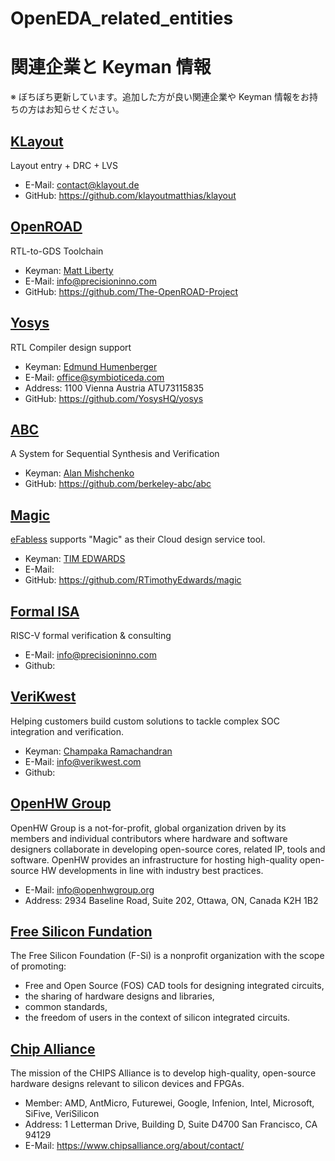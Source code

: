 # OpenEDA_related_entities
# 関連企業と Keyman 情報
※ ぼちぼち更新しています。追加した方が良い関連企業や Keyman 情報をお持ちの方はお知らせください。

## [KLayout](https://www.klayout.de/)
Layout entry + DRC + LVS
- E-Mail: contact@klayout.de 
- GitHub: https://github.com/klayoutmatthias/klayout 

## [OpenROAD](https://precisioninno.com/)
RTL-to-GDS Toolchain
- Keyman: [Matt Liberty](https://www.linkedin.com/in/matt-liberty-505925/)
- E-Mail: info@precisioninno.com
- GitHub: https://github.com/The-OpenROAD-Project

## [Yosys](https://www.symbioticeda.com/)
RTL Compiler design support
- Keyman: [Edmund Humenberger](https://www.linkedin.com/in/humenberger/)
- E-Mail: office@symbioticeda.com
- Address: 1100 Vienna Austria ATU73115835
- GitHub: https://github.com/YosysHQ/yosys

## [ABC](https://people.eecs.berkeley.edu/~alanmi/abc/)
A System for Sequential Synthesis and Verification
- Keyman: [Alan Mishchenko](https://www.linkedin.com/in/alan-mishchenko-835189/)
- GitHub: https://github.com/berkeley-abc/abc
  
## [Magic](http://opencircuitdesign.com/)
[eFabless](https://efabless.com/) supports "Magic" as their Cloud design service tool.
- Keyman: [TIM EDWARDS](http://opencircuitdesign.com/~tim/)
- E-Mail: 
- GitHub: https://github.com/RTimothyEdwards/magic

## [Formal ISA](https://www.axiomise.com/)
RISC-V formal verification & consulting
- E-Mail: info@precisioninno.com
- Github:

## [VeriKwest](https://www.verikwest.com/index.html)
Helping customers build custom solutions to tackle complex SOC integration and verification.
- Keyman: [Champaka Ramachandran](https://www.linkedin.com/in/champaka-ramachandran-983894/)
- E-Mail: info@verikwest.com
- Github:

## [OpenHW Group](https://www.openhwgroup.org/)
OpenHW Group is a not-for-profit, global organization driven by its members and individual contributors where hardware and software designers collaborate in developing open-source cores, related IP, tools and software. OpenHW provides an infrastructure for hosting high-quality open-source HW developments in line with industry best practices.
- E-Mail: info@openhwgroup.org
- Address: 2934 Baseline Road, Suite 202, Ottawa, ON, Canada K2H 1B2

## [Free Silicon Fundation](https://wiki.f-si.org/index.php?title=Main_Page)
The Free Silicon Foundation (F-Si) is a nonprofit organization with the scope of promoting:
- Free and Open Source (FOS) CAD tools for designing integrated circuits,
- the sharing of hardware designs and libraries,
- common standards,
- the freedom of users in the context of silicon integrated circuits.

## [Chip Alliance](https://www.chipsalliance.org/)
The mission of the CHIPS Alliance is to develop high-quality, open-source hardware designs relevant to silicon devices and FPGAs.
- Member: AMD, AntMicro, Futurewei, Google, Infenion, Intel, Microsoft, SiFive, VeriSilicon
- Address: 1 Letterman Drive, Building D, Suite D4700 San Francisco, CA 94129
- E-Mail: https://www.chipsalliance.org/about/contact/

